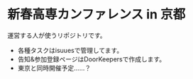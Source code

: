 # 新春高専カンファレンス in 京都
運営する人が使うリポジトリです。

- 各種タスクはisuuesで管理してます。
- 告知&参加登録ページはDoorKeepersで作成します。
- 東京と同時開催予定……？
